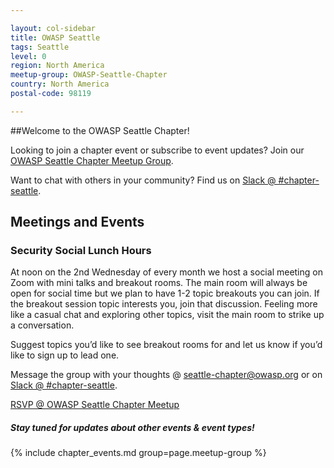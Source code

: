 ```yaml
---

layout: col-sidebar
title: OWASP Seattle
tags: Seattle
level: 0
region: North America
meetup-group: OWASP-Seattle-Chapter
country: North America
postal-code: 98119

---
```


##Welcome to the OWASP Seattle Chapter!

Looking to join a chapter event or subscribe to event updates? Join our [OWASP Seattle Chapter Meetup Group](https://www.meetup.com/OWASP-Seattle-Chapter/).

Want to chat with others in your community? 
Find us on [Slack @ #chapter-seattle](https://join.slack.com/t/owasp/shared_invite/zt-g398htpy-AZ40HOM1WUOZguJKbblqkw).


## Meetings and Events

### Security Social Lunch Hours
At noon on the 2nd Wednesday of every month we host a social meeting on Zoom with mini talks and breakout rooms.  The main room will always be open for social time but we plan to have 1-2 topic breakouts you can join.  If the breakout session topic interests you, join that discussion.  Feeling more like a casual chat and exploring other topics, visit the main room to strike up a conversation.


Suggest topics you’d like to see breakout rooms for and let us know if you’d like to sign up to lead one.

Message the group with your thoughts @ [seattle-chapter@owasp.org](seattle-chapter@owasp.org) or on [Slack @ #chapter-seattle](https://join.slack.com/t/owasp/shared_invite/zt-g398htpy-AZ40HOM1WUOZguJKbblqkw). 


[RSVP @ OWASP Seattle Chapter Meetup](https://www.meetup.com/OWASP-Seattle-Chapter/)


##### Stay tuned for updates about other events & event types!

{% include chapter_events.md group=page.meetup-group %}
